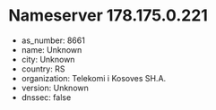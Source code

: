 # Nameserver 178.175.0.221

* as_number: 8661
* name: Unknown
* city: Unknown
* country: RS
* organization: Telekomi i Kosoves SH.A.
* version: Unknown
* dnssec: false
